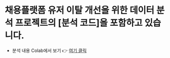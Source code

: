 # 채용플랫폼 유저 이탈 개선을 위한 데이터 분석 프로젝트의 [분석 코드]을 포함하고 있습니다.

- 분석 내용 Colab에서 보기 👉 [여기 클릭](https://colab.research.google.com/github/TildaWi/Project_2/blob/main/중급프로젝트_3B_최종정리.ipynb)
